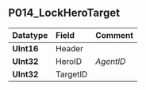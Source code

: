 ## P014\_LockHeroTarget ##
| **Datatype** | **Field** | **Comment** |
|:-------------|:----------|:------------|
| **UInt16** | Header |  |
| **UInt32** | HeroID| _AgentID_  |
| **UInt32** | TargetID |  |